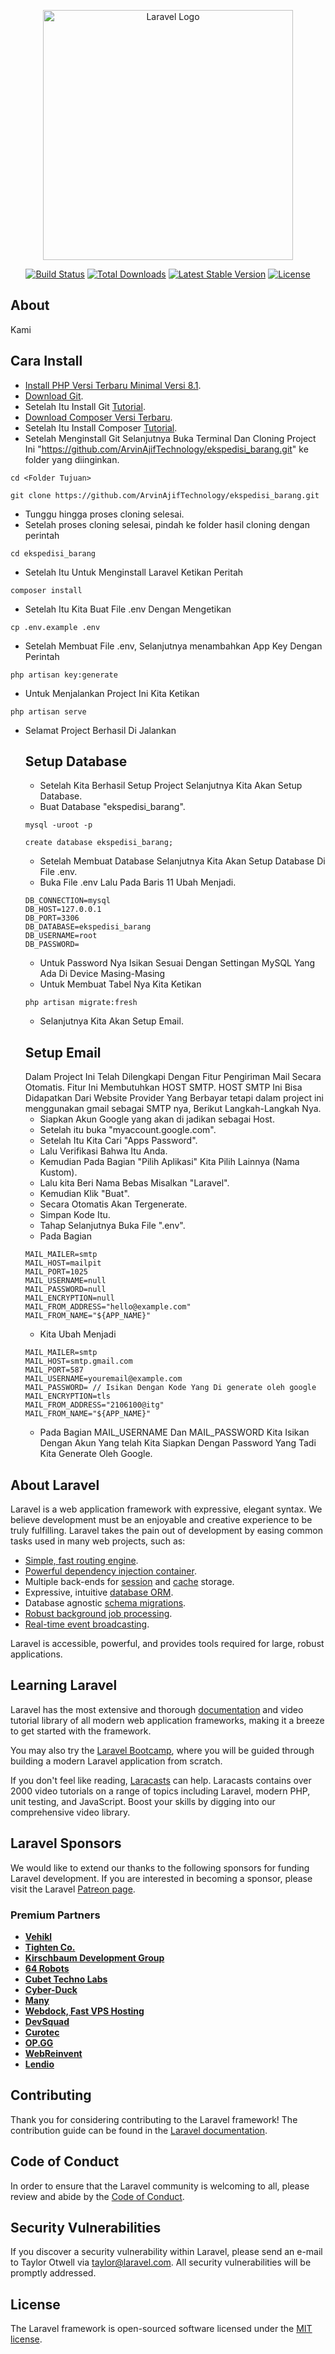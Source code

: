 <p align="center"><a href="https://laravel.com" target="_blank"><img src="https://raw.githubusercontent.com/laravel/art/master/logo-lockup/5%20SVG/2%20CMYK/1%20Full%20Color/laravel-logolockup-cmyk-red.svg" width="400" alt="Laravel Logo"></a></p>

<p align="center">
<a href="https://github.com/laravel/framework/actions"><img src="https://github.com/laravel/framework/workflows/tests/badge.svg" alt="Build Status"></a>
<a href="https://packagist.org/packages/laravel/framework"><img src="https://img.shields.io/packagist/dt/laravel/framework" alt="Total Downloads"></a>
<a href="https://packagist.org/packages/laravel/framework"><img src="https://img.shields.io/packagist/v/laravel/framework" alt="Latest Stable Version"></a>
<a href="https://packagist.org/packages/laravel/framework"><img src="https://img.shields.io/packagist/l/laravel/framework" alt="License"></a>
</p>


## About
Kami

## Cara Install

- [Install PHP Versi Terbaru Minimal Versi 8.1](https://www.php.net/downloads.php).
- [Download Git](https://git-scm.com/downloads).
- Setelah Itu Install Git [Tutorial](https://youtu.be/e-6OkXRqWaE).
- [Download Composer Versi Terbaru](https://getcomposer.org).
- Setelah Itu Install Composer [Tutorial](https://youtu.be/hehfb2oz8xI).
- Setelah Menginstall Git Selanjutnya Buka Terminal Dan Cloning Project Ini "https://github.com/ArvinAjifTechnology/ekspedisi_barang.git" ke folder yang diinginkan.
```
cd <Folder Tujuan>
```

```
git clone https://github.com/ArvinAjifTechnology/ekspedisi_barang.git
```
- Tunggu hingga proses cloning selesai.
- Setelah proses cloning selesai, pindah ke folder hasil cloning dengan perintah

```
cd ekspedisi_barang
```
- Setelah Itu Untuk Menginstall Laravel Ketikan Peritah
```
composer install
```
- Setelah Itu Kita Buat File .env Dengan Mengetikan
```
cp .env.example .env
```
- Setelah Membuat File .env, Selanjutnya menambahkan App Key Dengan Perintah
```
php artisan key:generate
```
- Untuk Menjalankan Project Ini Kita Ketikan
```
php artisan serve
```
- Selamat Project Berhasil Di Jalankan
    ## Setup Database
    - Setelah Kita Berhasil Setup Project Selanjutnya Kita Akan Setup Database.
    - Buat Database "ekspedisi_barang".
    ```
    mysql -uroot -p
    ```
    ```
    create database ekspedisi_barang;
    ```
    - Setelah Membuat Database Selanjutnya Kita Akan Setup Database Di File .env.
    - Buka File .env Lalu Pada Baris 11 Ubah Menjadi.
    ```
    DB_CONNECTION=mysql
    DB_HOST=127.0.0.1
    DB_PORT=3306
    DB_DATABASE=ekspedisi_barang
    DB_USERNAME=root
    DB_PASSWORD=
    ```
    - Untuk Password Nya Isikan Sesuai Dengan Settingan MySQL Yang Ada Di Device Masing-Masing
    - Untuk Membuat Tabel Nya Kita Ketikan
    ```
    php artisan migrate:fresh
    ```
    - Selanjutnya Kita Akan Setup Email.
    ## Setup Email
    Dalam Project Ini Telah Dilengkapi Dengan Fitur Pengiriman Mail Secara Otomatis. Fitur Ini Membutuhkan HOST SMTP. HOST SMTP Ini Bisa Didapatkan Dari Website           Provider Yang Berbayar tetapi dalam project ini menggunakan gmail sebagai SMTP nya, Berikut Langkah-Langkah Nya.
    - Siapkan Akun Google yang akan di jadikan sebagai Host.
    - Setelah itu buka "myaccount.google.com".
    - Setelah Itu Kita Cari "Apps Password".
    - Lalu Verifikasi Bahwa Itu Anda.
    - Kemudian Pada Bagian "Pilih Aplikasi" Kita Pilih Lainnya (Nama Kustom).
    - Lalu kita Beri Nama Bebas Misalkan "Laravel".
    - Kemudian Klik "Buat".
    - Secara Otomatis Akan Tergenerate.
    - Simpan Kode Itu.
    - Tahap Selanjutnya Buka File ".env".
    - Pada Bagian
    ```
    MAIL_MAILER=smtp
    MAIL_HOST=mailpit
    MAIL_PORT=1025
    MAIL_USERNAME=null
    MAIL_PASSWORD=null
    MAIL_ENCRYPTION=null
    MAIL_FROM_ADDRESS="hello@example.com"
    MAIL_FROM_NAME="${APP_NAME}"
    ```
    - Kita Ubah Menjadi
    ```
    MAIL_MAILER=smtp
    MAIL_HOST=smtp.gmail.com
    MAIL_PORT=587
    MAIL_USERNAME=youremail@example.com
    MAIL_PASSWORD= // Isikan Dengan Kode Yang Di generate oleh google
    MAIL_ENCRYPTION=tls
    MAIL_FROM_ADDRESS="2106100@itg"
    MAIL_FROM_NAME="${APP_NAME}"
    ```
    - Pada Bagian MAIL_USERNAME Dan MAIL_PASSWORD Kita Isikan Dengan Akun Yang telah Kita Siapkan Dengan Password Yang Tadi Kita Generate Oleh Google.

## About Laravel

Laravel is a web application framework with expressive, elegant syntax. We believe development must be an enjoyable and creative experience to be truly fulfilling. Laravel takes the pain out of development by easing common tasks used in many web projects, such as:

- [Simple, fast routing engine](https://laravel.com/docs/routing).
- [Powerful dependency injection container](https://laravel.com/docs/container).
- Multiple back-ends for [session](https://laravel.com/docs/session) and [cache](https://laravel.com/docs/cache) storage.
- Expressive, intuitive [database ORM](https://laravel.com/docs/eloquent).
- Database agnostic [schema migrations](https://laravel.com/docs/migrations).
- [Robust background job processing](https://laravel.com/docs/queues).
- [Real-time event broadcasting](https://laravel.com/docs/broadcasting).

Laravel is accessible, powerful, and provides tools required for large, robust applications.

## Learning Laravel

Laravel has the most extensive and thorough [documentation](https://laravel.com/docs) and video tutorial library of all modern web application frameworks, making it a breeze to get started with the framework.

You may also try the [Laravel Bootcamp](https://bootcamp.laravel.com), where you will be guided through building a modern Laravel application from scratch.

If you don't feel like reading, [Laracasts](https://laracasts.com) can help. Laracasts contains over 2000 video tutorials on a range of topics including Laravel, modern PHP, unit testing, and JavaScript. Boost your skills by digging into our comprehensive video library.

## Laravel Sponsors

We would like to extend our thanks to the following sponsors for funding Laravel development. If you are interested in becoming a sponsor, please visit the Laravel [Patreon page](https://patreon.com/taylorotwell).

### Premium Partners

- **[Vehikl](https://vehikl.com/)**
- **[Tighten Co.](https://tighten.co)**
- **[Kirschbaum Development Group](https://kirschbaumdevelopment.com)**
- **[64 Robots](https://64robots.com)**
- **[Cubet Techno Labs](https://cubettech.com)**
- **[Cyber-Duck](https://cyber-duck.co.uk)**
- **[Many](https://www.many.co.uk)**
- **[Webdock, Fast VPS Hosting](https://www.webdock.io/en)**
- **[DevSquad](https://devsquad.com)**
- **[Curotec](https://www.curotec.com/services/technologies/laravel/)**
- **[OP.GG](https://op.gg)**
- **[WebReinvent](https://webreinvent.com/?utm_source=laravel&utm_medium=github&utm_campaign=patreon-sponsors)**
- **[Lendio](https://lendio.com)**

## Contributing

Thank you for considering contributing to the Laravel framework! The contribution guide can be found in the [Laravel documentation](https://laravel.com/docs/contributions).

## Code of Conduct

In order to ensure that the Laravel community is welcoming to all, please review and abide by the [Code of Conduct](https://laravel.com/docs/contributions#code-of-conduct).

## Security Vulnerabilities

If you discover a security vulnerability within Laravel, please send an e-mail to Taylor Otwell via [taylor@laravel.com](mailto:taylor@laravel.com). All security vulnerabilities will be promptly addressed.

## License

The Laravel framework is open-sourced software licensed under the [MIT license](https://opensource.org/licenses/MIT).
